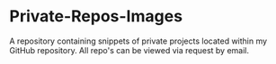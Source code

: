 # Private-Repos-Images
A repository containing snippets of private projects located within my GitHub repository. All repo's can be viewed via request by email.
